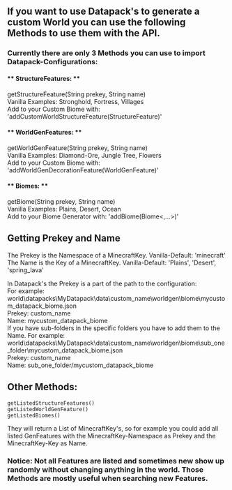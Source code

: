 ## If you want to use Datapack's to generate a custom World you can use the following Methods to use them with the API.

### Currently there are only 3 Methods you can use to import Datapack-Configurations:

#### ** StructureFeatures: ** <br>
  getStructureFeature(String prekey, String name) <br>
  Vanilla Examples: Stronghold, Fortress, Villages <br>
  Add to your Custom Biome with: 'addCustomWorldStructureFeature(StructureFeature)' <br>
  

#### ** WorldGenFeatures: ** <br>
  getWorldGenFeature(String prekey, String name) <br>
  Vanilla Examples: Diamond-Ore, Jungle Tree, Flowers <br>
  Add to your Custom Biome with: 'addWorldGenDecorationFeature(WorldGenFeature)' <br>
  

#### ** Biomes: ** <br>
  getBiome(String prekey, String name) <br>
  Vanilla Examples: Plains, Desert, Ocean <br>
  Add to your Biome Generator with: 'addBiome(Biome<,...>)' <br>



## Getting Prekey and Name <br>
  The Prekey is the Namespace of a MinecraftKey. Vanilla-Default: 'minecraft' <br>
  The Name is the Key of a MinecraftKey. Vanilla-Default: 'Plains', 'Desert', 'spring_lava' <br>
  
  In Datapack's the Prekey is a part of the path to the configuration: <br>
  For example: world\datapacks\MyDatapack\data\custom_name\worldgen\biome\mycustom_datapack_biome.json <br>
    Prekey: custom_name <br>
    Name:   mycustom_datapack_biome <br>
  If you have sub-folders in the specific folders you have to add them to the Name.
  For example: world\datapacks\MyDatapack\data\custom_name\worldgen\biome\sub_one_folder\mycustom_datapack_biome.json <br>
    Prekey: custom_name <br>
    Name:   sub_one_folder/mycustom_datapack_biome <br>


## Other Methods:
``` 
getListedStructureFeatures()
getListedWorldGenFeature()
getListedBiomes()
```
They will return a List of MinecraftKey's, so for example you could add all listed GenFeatures with the MinecraftKey-Namespace as Prekey and the MinecraftKey-Key as Name. <br>
### Notice: Not all Features are listed and sometimes new show up randomly without changing anything in the world. Those Methods are mostly useful when searching new Features.



